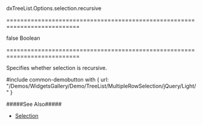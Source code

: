 <!--id-->dxTreeList.Options.selection.recursive<!--/id-->
===========================================================================
<!--default-->false<!--/default-->
<!--type-->Boolean<!--/type-->
===========================================================================

<!--shortDescription-->
Specifies whether selection is recursive. 
<!--/shortDescription-->

<!--fullDescription-->
#include common-demobutton with {
    url: "/Demos/WidgetsGallery/Demo/TreeList/MultipleRowSelection/jQuery/Light/"
}

#####See Also#####
- [Selection](/Documentation/Guide/Widgets/TreeList/Selection/)
<!--/fullDescription-->